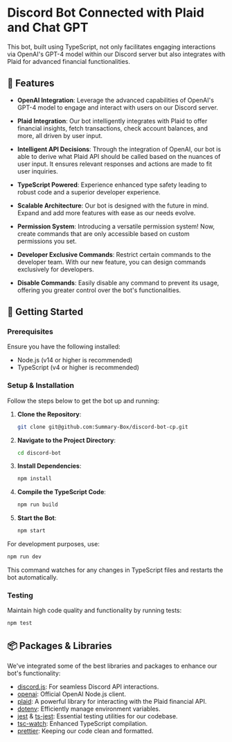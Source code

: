 # Discord Bot Connected with Plaid and Chat GPT

 This bot, built using TypeScript, not only facilitates engaging interactions via OpenAI's GPT-4 model within our Discord server but also integrates with Plaid for advanced financial functionalities.

## 🌟 Features

-   **OpenAI Integration**: Leverage the advanced capabilities of OpenAI's GPT-4 model to engage and interact with users on our Discord server.

-   **Plaid Integration**: Our bot intelligently integrates with Plaid to offer financial insights, fetch transactions, check account balances, and more, all driven by user input.

-   **Intelligent API Decisions**: Through the integration of OpenAI, our bot is able to derive what Plaid API should be called based on the nuances of user input. It ensures relevant responses and actions are made to fit user inquiries.

-   **TypeScript Powered**: Experience enhanced type safety leading to robust code and a superior developer experience.

-   **Scalable Architecture**: Our bot is designed with the future in mind. Expand and add more features with ease as our needs evolve.

-   **Permission System**: Introducing a versatile permission system! Now, create commands that are only accessible based on custom permissions you set.

-   **Developer Exclusive Commands**: Restrict certain commands to the developer team. With our new feature, you can design commands exclusively for developers.

-   **Disable Commands**: Easily disable any command to prevent its usage, offering you greater control over the bot's functionalities.

## 🚀 Getting Started

### Prerequisites

Ensure you have the following installed:

-   Node.js (v14 or higher is recommended)
-   TypeScript (v4 or higher is recommended)

### Setup & Installation

Follow the steps below to get the bot up and running:

1. **Clone the Repository**:

    ```bash
    git clone git@github.com:Summary-Box/discord-bot-cp.git
    ```

2. **Navigate to the Project Directory**:

    ```bash
    cd discord-bot
    ```

3. **Install Dependencies**:

    ```bash
    npm install
    ```

4. **Compile the TypeScript Code**:

    ```bash
    npm run build
    ```

5. **Start the Bot**:

    ```bash
    npm start
    ```

For development purposes, use:

```bash
npm run dev
```

This command watches for any changes in TypeScript files and restarts the bot automatically.

### Testing

Maintain high code quality and functionality by running tests:

```bash
npm test
```

## 📦 Packages & Libraries

We've integrated some of the best libraries and packages to enhance our bot's functionality:

-   [discord.js](https://www.npmjs.com/package/discord.js): For seamless Discord API interactions.
-   [openai](https://www.npmjs.com/package/openai): Official OpenAI Node.js client.
-   [plaid](https://www.npmjs.com/package/plaid): A powerful library for interacting with the Plaid financial API.
-   [dotenv](https://www.npmjs.com/package/dotenv): Efficiently manage environment variables.
-   [jest](https://www.npmjs.com/package/jest) & [ts-jest](https://www.npmjs.com/package/ts-jest): Essential testing utilities for our codebase.
-   [tsc-watch](https://www.npmjs.com/package/tsc-watch): Enhanced TypeScript compilation.
-   [prettier](https://www.npmjs.com/package/prettier): Keeping our code clean and formatted.
